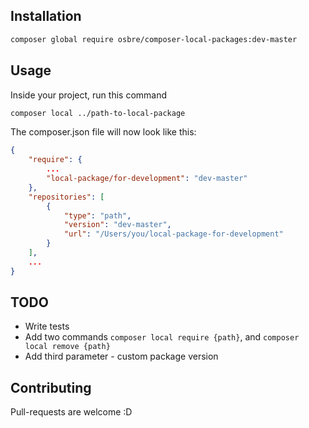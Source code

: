 ## Installation

```bash
composer global require osbre/composer-local-packages:dev-master
```

## Usage

Inside your project, run this command

```bash
composer local ../path-to-local-package
```

The composer.json file will now look like this:

```json
{
    "require": {
        ...
        "local-package/for-development": "dev-master"
    },
    "repositories": [
        {
            "type": "path",
            "version": "dev-master",
            "url": "/Users/you/local-package-for-development"
        }
    ],
    ...
}
```

## TODO

- Write tests
- Add two commands `composer local require {path}`, and `composer local remove {path}`
- Add third parameter - custom package version

## Contributing

Pull-requests are welcome :D
